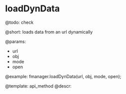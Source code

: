 loadDynData
=============


@todo:
	check 

@short:
	loads data from an url dynamically

@params:

- url
- obj
- mode
- open



@example:
fmanager.loadDynData(url, obj, mode, open);

@template:	api_method
@descr:

